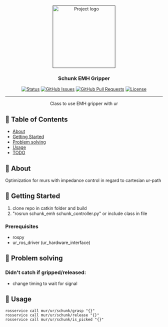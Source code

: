 <p align="center">
  <a href="" rel="noopener">
 <img width=200px height=200px src="https://i.imgur.com/6wj0hh6.jpg" alt="Project logo"></a>
</p>

<h3 align="center">Schunk EMH Gripper</h3>

<div align="center">

[![Status](https://img.shields.io/badge/status-active-success.svg)]()
[![GitHub Issues](https://img.shields.io/github/issues/pumablattlaus/match_hardware_utilities.svg)](https://github.com/pumablattlaus/match_hardware_utilities/issues)
[![GitHub Pull Requests](https://img.shields.io/github/issues-pr/pumablattlaus/match_hardware_utilities.svg)](https://github.com/pumablattlaus/match_hardware_utilities/pulls)
[![License](https://img.shields.io/badge/license-MIT-blue.svg)](/LICENSE)

</div>

---

<p align="center"> Class to use EMH gripper with ur
    <br> 
</p>

## 📝 Table of Contents

- [About](#about)
- [Getting Started](#getting_started)
- [Problem solving](#problems)
- [Usage](#usage)
- [TODO](./TODO.md)

## 🧐 About <a name = "about"></a>

Optimization for murs with impedance control in regard to cartesian ur-path

## 🏁 Getting Started <a name = "getting_started"></a>

1. clone repo in catkin folder and build
2. "rosrun schunk_emh schunk_controller.py" or include class in file

### Prerequisites
- rospy
- ur_ros_driver (ur_hardware_interface)

## 🔧 Problem solving <a name = "problems"></a>

### Didn't catch if gripped/released:
- change timing to wait for signal   

## 🎈 Usage <a name="usage"></a>
```
rosservice call mur/ur/schunk/grasp "{}"
rosservice call mur/ur/schunk/release "{}"
rosservice call mur/ur/schunk/is_picked "{}"
```